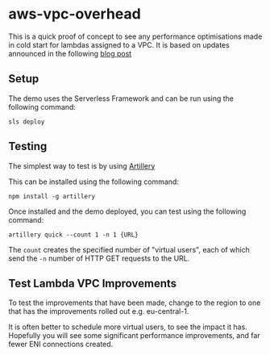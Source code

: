 # aws-vpc-overhead
This is a quick proof of concept to see any performance optimisations made in cold start for lambdas assigned to a VPC. It is based on updates announced in the following [blog post](https://aws.amazon.com/blogs/compute/announcing-improved-vpc-networking-for-aws-lambda-functions/)

## Setup
The demo uses the Serverless Framework and can be run using the following command:

`sls deploy`

## Testing
The simplest way to test is by using [Artillery](https://artillery.io/)

This can be installed using the following command:

`npm install -g artillery`

Once installed and the demo deployed, you can test using the following command:

`artillery quick --count 1 -n 1 {URL}`

The `count` creates the specified number of "virtual users", each of which send the `-n` number of HTTP GET requests to the URL.

## Test Lambda VPC Improvements
To test the improvements that have been made, change to the region to one that has the improvements rolled out e.g. eu-central-1.

It is often better to schedule more virtual users, to see the impact it has. Hopefully you will see some significant performance improvements, and far fewer ENI connections created.